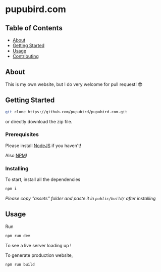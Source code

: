 # pupubird.com

## Table of Contents

- [About](#about)
- [Getting Started](#getting_started)
- [Usage](#usage)
- [Contributing](../CONTRIBUTING.md)

## About <a name = "about"></a>

This is my own website, but I do very welcome for pull request! 😎

## Getting Started <a name = "getting_started"></a>

```bash
git clone https://github.com/pupubird/pupubird.com.git
```

or directly download the zip file.

### Prerequisites

Please install [NodeJS](https://nodejs.org/en/download/) if you haven't!

Also [NPM](https://www.npmjs.com/get-npm)!

### Installing

To start, install all the dependencies

```bash
npm i
```

_Please copy "assets" folder and paste it in `public/build/` after installing_

## Usage <a name = "usage"></a>

Run

```bash
npm run dev
```

To see a live server loading up !

To generate production website,

```bash
npm run build
```

